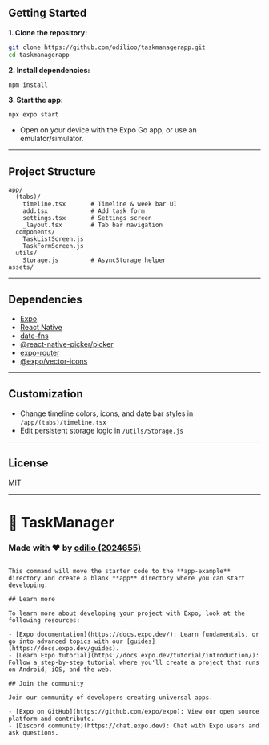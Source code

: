 ## Getting Started

**1. Clone the repository:**
```sh
git clone https://github.com/odilioo/taskmanagerapp.git
cd taskmanagerapp
```

**2. Install dependencies:**
```sh
npm install
```

**3. Start the app:**
```sh
npx expo start
```

- Open on your device with the Expo Go app, or use an emulator/simulator.

---

## Project Structure

```
app/
  (tabs)/
    timeline.tsx       # Timeline & week bar UI
    add.tsx            # Add task form
    settings.tsx       # Settings screen
    _layout.tsx        # Tab bar navigation
  components/
    TaskListScreen.js
    TaskFormScreen.js
  utils/
    Storage.js         # AsyncStorage helper
assets/
```

---

## Dependencies

- [Expo](https://expo.dev/)
- [React Native](https://reactnative.dev/)
- [date-fns](https://date-fns.org/)
- [@react-native-picker/picker](https://github.com/react-native-picker/picker)
- [expo-router](https://docs.expo.dev/router/introduction/)
- [@expo/vector-icons](https://docs.expo.dev/guides/icons/)

---

## Customization

- Change timeline colors, icons, and date bar styles in `/app/(tabs)/timeline.tsx`
- Edit persistent storage logic in `/utils/Storage.js`

---

## License

MIT

---
# 📅 TaskManager
### Made with ❤️ by [odilio (2024655)](https://github.com/odilioo)
```

This command will move the starter code to the **app-example** directory and create a blank **app** directory where you can start developing.

## Learn more

To learn more about developing your project with Expo, look at the following resources:

- [Expo documentation](https://docs.expo.dev/): Learn fundamentals, or go into advanced topics with our [guides](https://docs.expo.dev/guides).
- [Learn Expo tutorial](https://docs.expo.dev/tutorial/introduction/): Follow a step-by-step tutorial where you'll create a project that runs on Android, iOS, and the web.

## Join the community

Join our community of developers creating universal apps.

- [Expo on GitHub](https://github.com/expo/expo): View our open source platform and contribute.
- [Discord community](https://chat.expo.dev): Chat with Expo users and ask questions.
